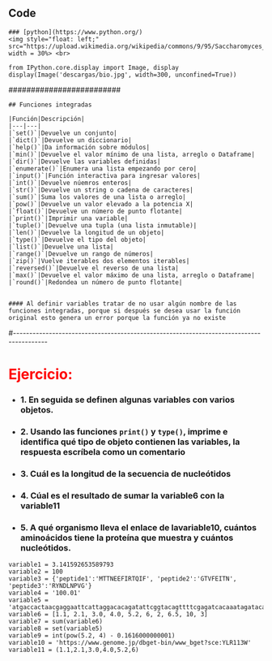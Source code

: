 ## Code


```
### [python](https://www.python.org/)  
<img style="float: left;" src="https://upload.wikimedia.org/wikipedia/commons/9/95/Saccharomyces_cerevisiae_SEM.jpg" width = 30%> <br>
```

```
from IPython.core.display import Image, display
display(Image('descargas/bio.jpg', width=300, unconfined=True))
```


#########################

```
## Funciones integradas

|Función|Descripción|
|---|---|
|`set()`|Devuelve un conjunto|
|`dict()`|Devuelve un diccionario|
|`help()`|Da información sobre módulos|
|`min()`|Devuelve el valor mínimo de una lista, arreglo o Dataframe|
|`dir()`|Devuelve las variables definidas|
|`enumerate()`|Enumera una lista empezando por cero|
|`input()`|Función interactiva para ingresar valores|
|`int()`|Devuelve núemros enteros|
|`str()`|Devuelve un string o cadena de caracteres|
|`sum()`|Suma los valores de una lista o arreglo|
|`pow()`|Devuelve un valor elevado a la potencia X|
|`float()`|Devuelve un número de punto flotante|
|`print()`|Imprimir una variable|
|`tuple()`|Devuelve una tupla (una lista inmutable)|
|`len()`|Devuelve la longitud de un objeto|
|`type()`|Devuelve el tipo del objeto|
|`list()`|Devuelve una lista|
|`range()`|Devuelve un rango de números|
|`zip()`|Vuelve iterables dos elementos iterables|
|`reversed()`|Devuelve el reverso de una lista|
|`max()`|Devuelve el valor máximo de una lista, arreglo o Dataframe|
|`round()`|Redondea un número de punto flotante|


#### Al definir variables tratar de no usar algún nombre de las funciones integradas, porque si después se desea usar la función original esto genera un error porque la función ya no existe
```


#----------------------------------------------------------------------------------------

# <font color = red>Ejercicio:</font>
* ### 1. En seguida se definen algunas variables con varios objetos.
* ### 2. Usando las funciones `print()` y `type()`, imprime e identifica qué tipo de objeto contienen las variables, la respuesta escríbela como un comentario 
* ### 3. Cuál es la longitud de la secuencia de nucleótidos
* ### 4. Cúal es el resultado de sumar la variable6 con la variable11
* ### 5. A qué organismo lleva el enlace de lavariable10, cuántos aminoácidos tiene la proteína que muestra y cuántos nucleótidos.

```
variable1 = 3.141592653589793
variable2 = 100
variable3 = {'peptide1':'MTTNEEFIRTQIF', 'peptide2':'GTVFEITN', 'peptide3':'RYNDLNPVG'}
variable4 = '100.01'
variable5 = 'atgaccactaacgaggaattcattaggacacagatattcggtacagttttcgagatcacaaatagatacaatgatttaaaccccgt'
variable6 = [1.1, 2.1, 3.0, 4.0, 5.2, 6, 2, 6.5, 10, 3]
variable7 = sum(variable6)
variable8 = set(variable5)
variable9 = int(pow(5.2, 4) - 0.1616000000001)
variable10 = 'https://www.genome.jp/dbget-bin/www_bget?sce:YLR113W'
variable11 = (1.1,2.1,3.0,4.0,5.2,6)
```

